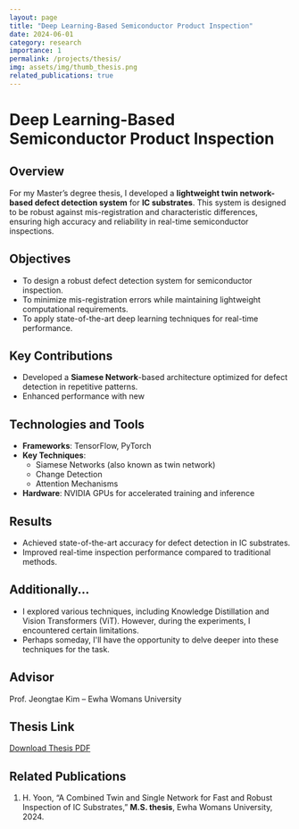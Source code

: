 ```yaml
---
layout: page
title: "Deep Learning-Based Semiconductor Product Inspection"
date: 2024-06-01
category: research
importance: 1
permalink: /projects/thesis/
img: assets/img/thumb_thesis.png
related_publications: true
---
```


# Deep Learning-Based Semiconductor Product Inspection

## Overview

For my Master’s degree thesis, I developed a **lightweight twin network-based defect detection system** for **IC substrates**. This system is designed to be robust against mis-registration and characteristic differences, ensuring high accuracy and reliability in real-time semiconductor inspections.

## Objectives

- To design a robust defect detection system for semiconductor inspection.
- To minimize mis-registration errors while maintaining lightweight computational requirements.
- To apply state-of-the-art deep learning techniques for real-time performance.

## Key Contributions

- Developed a **Siamese Network**-based architecture optimized for defect detection in repetitive patterns.
- Enhanced performance with new

## Technologies and Tools

- **Frameworks**: TensorFlow, PyTorch
- **Key Techniques**:
  - Siamese Networks (also known as twin network)
  - Change Detection
  - Attention Mechanisms
- **Hardware**: NVIDIA GPUs for accelerated training and inference

## Results

- Achieved state-of-the-art accuracy for defect detection in IC substrates.
- Improved real-time inspection performance compared to traditional methods.

## Additionally...

- I explored various techniques, including Knowledge Distillation and Vision Transformers (ViT). However, during the experiments, I encountered certain limitations.
- Perhaps someday, I'll have the opportunity to delve deeper into these techniques for the task.

## Advisor

Prof. Jeongtae Kim – Ewha Womans University

## Thesis Link

[Download Thesis PDF](https://heejunyoon.github.io/assets/pdf/HJYoon_thesis_published.pdf)

## Related Publications

1. H. Yoon, “A Combined Twin and Single Network for Fast and Robust Inspection of IC Substrates,” **M.S. thesis**, Ewha Womans University, 2024.
